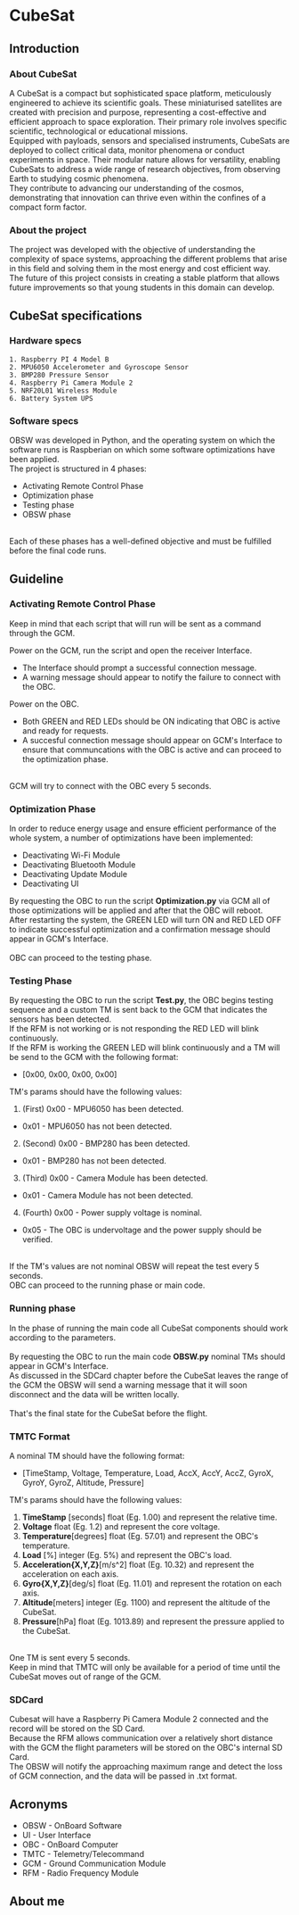 # CubeSat

## Introduction

### About CubeSat

A CubeSat is a compact but sophisticated space platform, meticulously engineered to achieve its scientific goals. These miniaturised satellites are created with precision and purpose, representing a cost-effective and efficient approach to space exploration. Their primary role involves specific scientific, technological or educational missions. <br>
Equipped with payloads, sensors and specialised instruments, CubeSats are deployed to collect critical data, monitor phenomena or conduct experiments in space. Their modular nature allows for versatility, enabling CubeSats to address a wide range of research objectives, from observing Earth to studying cosmic phenomena. <br>
They contribute to advancing our understanding of the cosmos, demonstrating that innovation can thrive even within the confines of a compact form factor.

### About the project

The project was developed with the objective of understanding the complexity of space systems, approaching the different problems that arise in this field and solving them in the most energy and cost efficient way. <br>
The future of this project consists in creating a stable platform that allows future improvements so that young students in this domain can develop.

## CubeSat specifications

### Hardware specs

    1. Raspberry PI 4 Model B
    2. MPU6050 Accelerometer and Gyroscope Sensor
    3. BMP280 Pressure Sensor
    4. Raspberry Pi Camera Module 2
    5. NRF20L01 Wireless Module
    6. Battery System UPS 

### Software specs

OBSW was developed in Python, and the operating system on which the software runs is Raspberian on which some software optimizations have been applied.  <br>
The project is structured in 4 phases:

- Activating Remote Control Phase
- Optimization phase
- Testing phase
- OBSW phase


<br>
Each of these phases has a well-defined objective and must be fulfilled before the final code runs.

## Guideline


### Activating Remote Control Phase

Keep in mind that each script that will run will be sent as a command through the GCM. <br>

Power on the GCM, run the script and open the receiver Interface.

- The Interface should prompt a successful connection message.
- A warning message should appear to notify the failure to connect with the OBC. <br>

Power on the OBC.

- Both GREEN and RED LEDs should be ON indicating that OBC is active and ready for requests.
- A succesful connection message should appear on GCM's Interface to ensure that communcations with the OBC is active and can proceed to the optimization phase.

<br>
GCM will try to connect with the OBC every 5 seconds.

### Optimization Phase

In order to reduce energy usage and ensure efficient performance of the whole system, a number of optimizations have been implemented:

- Deactivating Wi-Fi Module
- Deactivating Bluetooth Module
- Deactivating Update Module
- Deactivating UI

By requesting the OBC to run the script <b> Optimization.py</b> via GCM all of those optimizations will be applied and after that the OBC will reboot. <br>
After restarting the system, the GREEN LED will turn ON and RED LED OFF to indicate successful optimization and a confirmation message should appear in GCM's Interface. <br>
<br>
OBC can proceed to the testing phase.

### Testing Phase

By requesting the OBC to run the script <b>Test.py</b>, the OBC begins testing sequence and a custom TM is sent back to the GCM that indicates the sensors has been detected. <br>
If the RFM is not working or is not responding the RED LED will blink continuously.<br>
If the RFM is working the GREEN LED will blink continuously and a TM will be send to the GCM with the following format:

- [0x00, 0x00, 0x00, 0x00]

TM's params should have the following values:

1. (First) 0x00 - MPU6050 has been detected.

- 0x01 - MPU6050 has not been detected.

2. (Second) 0x00 - BMP280 has been detected.

- 0x01 - BMP280 has not been detected.

3. (Third) 0x00 - Camera Module has been detected.

- 0x01 - Camera Module has not been detected.

4. (Fourth) 0x00 - Power supply voltage is nominal.

- 0x05 - The OBC is undervoltage and the power supply should be verified.

<br>
If the TM's values are not nominal OBSW will repeat the test every 5 seconds. <br>
OBC can proceed to the running phase or main code.

### Running phase

In the phase of running the main code all CubeSat components should work according to the parameters.
<br><br>
By requesting the OBC to run the main code <b>OBSW.py</b> nominal TMs should appear in GCM's Interface. <br>
As discussed in the SDCard chapter before the CubeSat leaves the range of the GCM the OBSW will send a warning message that it will soon disconnect and the data will be written locally. 
<br><br>
That's the final state for the CubeSat before the flight. 

### TMTC Format

A nominal TM should have the following format:

- [TimeStamp, Voltage, Temperature, Load, AccX, AccY, AccZ, GyroX, GyroY, GyroZ, Altitude, Pressure]

TM's params should have the following values:

1. <b>TimeStamp</b> [seconds] float (Eg. 1.00) and represent the relative time.
2. <b>Voltage</b> float (Eg. 1.2) and represent the core voltage.
3. <b>Temperature</b>[degrees] float (Eg. 57.01) and represent the OBC's temperature.
4. <b>Load</b> [%] integer (Eg. 5%) and represent the OBC's load.
5. <b>Acceleration{X,Y,Z}</b>[m/s^2] float (Eg. 10.32) and represent the acceleration on each axis.
6. <b>Gyro{X,Y,Z}</b>[deg/s] float (Eg. 11.01) and represent the rotation on each axis.
7. <b>Altitude</b>[meters] integer (Eg. 1100) and represent the altitude of the CubeSat.
8. <b>Pressure</b>[hPa] float (Eg. 1013.89) and represent the pressure applied to the CubeSat. <br>

<br>
One TM is sent every 5 seconds. <br>
Keep in mind that TMTC will only be available for a period of time until the CubeSat moves out of range of the GCM.

### SDCard

Cubesat will have a Raspberry Pi Camera Module 2 connected and the record will be stored on the SD Card. <br>
Because the RFM allows communication over a relatively short distance with the GCM the flight parameters will be stored on the OBC's internal SD Card. <br>
The OBSW will notify the approaching maximum range and detect the loss of GCM connection, and the data will be passed in .txt format. <br>


## Acronyms

- OBSW - OnBoard Software
- UI - User Interface
- OBC - OnBoard Computer
- TMTC - Telemetry/Telecommand
- GCM - Ground Communication Module
- RFM - Radio Frequency Module

## About me
